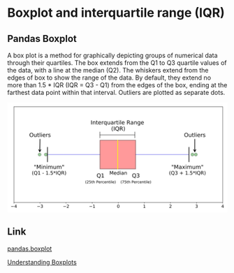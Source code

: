 # Boxplot and interquartile range (IQR)

## Pandas Boxplot

A box plot is a method for graphically depicting groups of numerical data through their quartiles. The box extends from the Q1 to Q3 quartile values of the data, with a line at the median (Q2). The whiskers extend from the edges of box to show the range of the data. By default, they extend no more than 1.5 * IQR (IQR = Q3 - Q1) from the edges of the box, ending at the farthest data point within that interval. Outliers are plotted as separate dots.

![Boxplot](boxplot.jpg)

## Link

[pandas.boxplot](https://pandas.pydata.org/docs/reference/api/pandas.DataFrame.boxplot.html)

[Understanding Boxplots](https://www.kdnuggets.com/2019/11/understanding-boxplots.html)